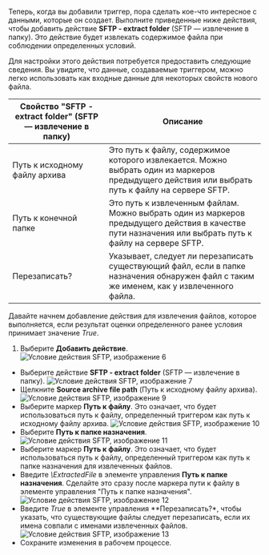Теперь, когда вы добавили триггер, пора сделать кое-что интересное с данными, которые он создает. Выполните приведенные ниже действия, чтобы добавить действие **SFTP - extract folder** (SFTP — извлечение в папку). Это действие будет извлекать содержимое файла при соблюдении определенных условий.

Для настройки этого действия потребуется предоставить следующие сведения. Вы увидите, что данные, создаваемые триггером, можно легко использовать как входные данные для некоторых свойств нового файла.

|Свойство "SFTP - extract folder" (SFTP — извлечение в папку)|Описание|
|---|---|
|Путь к исходному файлу архива|Это путь к файлу, содержимое которого извлекается. Можно выбрать один из маркеров предыдущего действия или выбрать путь к файлу на сервере SFTP.|
|Путь к конечной папке|Это путь к извлеченным файлам. Можно выбрать один из маркеров предыдущего действия в качестве пути назначения или выбрать путь к файлу на сервере SFTP.|
|Перезаписать?|Указывает, следует ли перезаписать существующий файл, если в папке назначения обнаружен файл с таким же именем, как у извлеченного файла.|

Давайте начнем добавление действия для извлечения файлов, которое выполняется, если результат оценки определенного ранее условия принимает значение *True*.

1. Выберите **Добавить действие**. ![Условие действия SFTP, изображение 6](./media/connectors-create-api-sftp/condition-6.png)
- Выберите действие **SFTP - extract folder** (SFTP — извлечение в папку). ![Условие действия SFTP, изображение 7](./media/connectors-create-api-sftp/condition-7.png)
- Щелкните **Source archive file path** (Путь к исходному файлу архива). ![Условие действия SFTP, изображение 9](./media/connectors-create-api-sftp/condition-9.png)
- Выберите маркер **Путь к файлу**. Это означает, что будет использоваться путь к файлу, определенный триггером как путь к исходному файлу архива. ![Условие действия SFTP, изображение 10](./media/connectors-create-api-sftp/condition-10.png)
- Выберите **Путь к папке назначения**. ![Условие действия SFTP, изображение 11](./media/connectors-create-api-sftp/condition-11.png)
- Выберите маркер **Путь к файлу**. Это означает, что будет использоваться путь к файлу, определенный триггером как путь к папке назначения для извлеченных файлов.
- Введите *\\ExtractedFile* в элементе управления **Путь к папке назначения**. Сделайте это сразу после маркера пути к файлу в элементе управления "Путь к папке назначения". ![Условие действия SFTP, изображение 12](./media/connectors-create-api-sftp/condition-12.png)
- Введите *True* в элементе управления **Перезаписать?*, чтобы указать, что существующие файлы следует перезаписать, если их имена совпали с именами извлеченных файлов. ![Условие действия SFTP, изображение 13](./media/connectors-create-api-sftp/condition-13.png)
- Сохраните изменения в рабочем процессе.

<!---HONumber=AcomDC_0727_2016-->